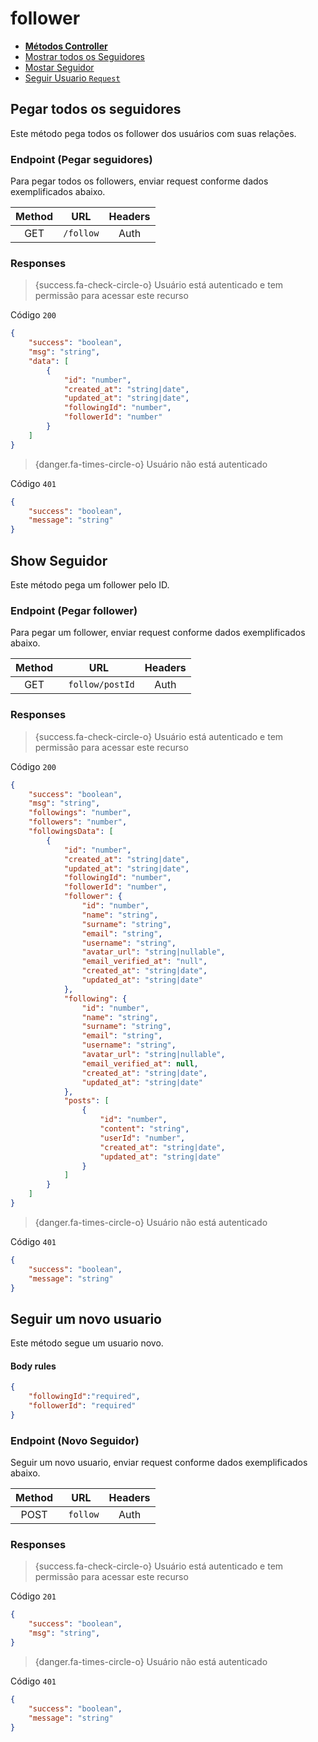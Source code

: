 # follower

-   [**Métodos Controller**](#controller)
-   [Mostrar todos os Seguidores](#get-follower)
-   [Mostar Seguidor](#show-follower)
-   [Seguir Usuario `Request`](#new-follower)

<a name="controller"></a>

## Pegar todos os seguidores

Este método pega todos os follower dos usuários com suas relações.

<a name="get-follower" />

### Endpoint (Pegar seguidores)

Para pegar todos os followers, enviar request conforme dados exemplificados abaixo.

| Method |    URL    | Headers |
| :----: | :-------: | :-----: |
|  GET   | `/follow` |  Auth   |

### Responses

> {success.fa-check-circle-o} Usuário está autenticado e tem permissão para acessar este recurso

Código `200`

```json
{
    "success": "boolean",
    "msg": "string",
    "data": [
        {
            "id": "number",
            "created_at": "string|date",
            "updated_at": "string|date",
            "followingId": "number",
            "followerId": "number"
        }
    ]
}
```

> {danger.fa-times-circle-o} Usuário não está autenticado

Código `401`

```json
{
    "success": "boolean",
    "message": "string"
}
```

<a name="show-follower" />

## Show Seguidor

Este método pega um follower pelo ID.

### Endpoint (Pegar follower)

Para pegar um follower, enviar request conforme dados exemplificados abaixo.

| Method |       URL        | Headers |
| :----: | :--------------: | :-----: |
|  GET   | ` follow/postId` |  Auth   |

### Responses

> {success.fa-check-circle-o} Usuário está autenticado e tem permissão para acessar este recurso

Código `200`

```json
{
    "success": "boolean",
    "msg": "string",
    "followings": "number",
    "followers": "number",
    "followingsData": [
        {
            "id": "number",
            "created_at": "string|date",
            "updated_at": "string|date",
            "followingId": "number",
            "followerId": "number",
            "follower": {
                "id": "number",
                "name": "string",
                "surname": "string",
                "email": "string",
                "username": "string",
                "avatar_url": "string|nullable",
                "email_verified_at": "null",
                "created_at": "string|date",
                "updated_at": "string|date"
            },
            "following": {
                "id": "number",
                "name": "string",
                "surname": "string",
                "email": "string",
                "username": "string",
                "avatar_url": "string|nullable",
                "email_verified_at": null,
                "created_at": "string|date",
                "updated_at": "string|date"
            },
            "posts": [
                {
                    "id": "number",
                    "content": "string",
                    "userId": "number",
                    "created_at": "string|date",
                    "updated_at": "string|date"
                }
            ]
        }
    ]
}
```

> {danger.fa-times-circle-o} Usuário não está autenticado

Código `401`

```json
{
    "success": "boolean",
    "message": "string"
}
```

<a name="new-follower"></a>

## Seguir um novo usuario

Este método segue um usuario novo.

#### Body rules

```json
{
    "followingId":"required",
    "followerId": "required"
}
```

### Endpoint (Novo Seguidor)

Seguir um novo usuario, enviar request conforme dados exemplificados abaixo.

| Method |    URL    | Headers |
| :----: | :-------: | :-----: |
|  POST  | ` follow` |  Auth   |

### Responses

> {success.fa-check-circle-o} Usuário está autenticado e tem permissão para acessar este recurso

Código `201`

```json
{
    "success": "boolean",
    "msg": "string",
}
```

> {danger.fa-times-circle-o} Usuário não está autenticado

Código `401`

```json
{
    "success": "boolean",
    "message": "string"
}
```
